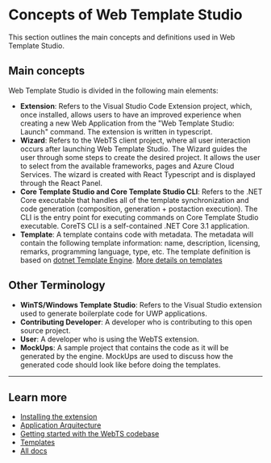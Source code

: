 # Concepts of Web Template Studio

This section outlines the main concepts and definitions used in Web Template Studio.

## Main concepts

Web Template Studio is divided in the following main elements:

- **Extension**: Refers to the Visual Studio Code Extension project, which, once installed, allows users to have an improved experience when creating a new Web Application from the "Web Template Studio: Launch" command. The extension is written in typescript.
- **Wizard**: Refers to the WebTS client project, where all user interaction occurs after launching Web Template Studio. The Wizard guides the user through some steps to create the desired project. It allows the user to select from the available frameworks, pages and Azure Cloud Services. The wizard is created with React Typescript and is displayed through the React Panel.
- **Core Template Studio and Core Template Studio CLI**: Refers to the .NET Core executable that handles all of the template synchronization and code generation (composition, generation + postaction execution). The CLI is the entry point for executing commands on Core Template Studio executable. CoreTS CLI is a self-contained .NET Core 3.1 application.
- **Template**: A template contains code with metadata. The metadata will contain the following template information: name, description, licensing, remarks, programming language, type, etc. The template definition is based on [dotnet Template Engine](https://github.com/dotnet/templating). [More details on templates](/contributing/templates.md)

## Other Terminology

- **WinTS/Windows Template Studio**: Refers to the Visual Studio extension used to generate boilerplate code for UWP applications.
- **Contributing Developer**: A developer who is contributing to this open source project.
- **User**: A developer who is using the WebTS extension.
- **MockUps**: A sample project that contains the code as it will be generated by the engine. MockUps are used to discuss how the generated code should look like before doing the templates.

---

## Learn more

- [Installing the extension](./install.md)
- [Application Arquitecture](./contributing/application-architecture.md)
- [Getting started with the WebTS codebase](./contributing/getting-started-developers.md)
- [Templates](./contributing/templates.md)
- [All docs](./readme.md)
